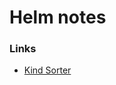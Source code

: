 # Helm notes






### Links

- [Kind Sorter](https://github.com/helm/helm/blob/master/pkg/releaseutil/kind_sorter.go)
